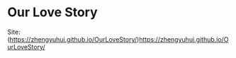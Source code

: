 # Our Love Story
Site: (https://zhengyuhui.github.io/OurLoveStory/)https://zhengyuhui.github.io/OurLoveStory/
